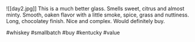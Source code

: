 ![[day2.jpg]]
This is a much better glass.  Smells sweet, citrus and almost minty. Smooth, oaken flavor with a little smoke, spice, grass and nuttiness. Long, chocolatey finish. Nice and complex. Would definitely buy.

#whiskey #smallbatch #buy #kentucky #value 
